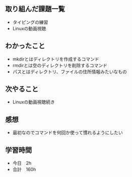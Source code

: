 ## 取り組んだ課題一覧
- タイピングの練習
- Linuxの動画視聴
## わかったこと
- mkdirとはディレクトリを作成するコマンド
- rmdirとは空のディレクトリを削除するコマンド
- パスとはディレクトリ、ファイルの住所情報みたいなもの
## 次やること
-  Linuxの動画視聴続き
## 感想
-  最初なのでコマンドを何回か使って慣れるようにしたい
## 学習時間
- 今日　2h
- 合計　160h
